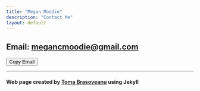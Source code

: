 ```yaml
---
title: "Megan Moodie"
description: "Contact Me"
layout: default
---
```


## Email: <a id="email-link" href="mailto:megancmoodie@gmail.com">megancmoodie@gmail.com</a>

<script> @import "jekyll-theme-cayman"; </script>

<button onclick="copyEmail()">Copy Email</button>

<script>
function copyEmail() {
  const email = "megancmoodie@gmail.com";
  navigator.clipboard.writeText(email).then(function() {
    alert('Email Copied To Clipboard');
  }, function(err) {
    console.error('Could Not Copy Email: ', err);
  });
}
</script>

-----

#### Web page created by [Toma Brasoveanu](https://meganmoodie.github.io/toma.html) using Jekyll
